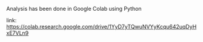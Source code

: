 Analysis has been done in Google Colab using Python

link: https://colab.research.google.com/drive/1YyD7yTQwuNVYyKcqu642uqDyHxE7VLn9
